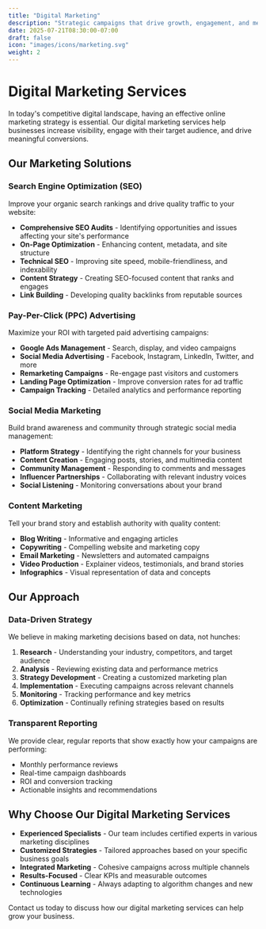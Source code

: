 ```yaml
---
title: "Digital Marketing"
description: "Strategic campaigns that drive growth, engagement, and measurable results for your business"
date: 2025-07-21T08:30:00-07:00
draft: false
icon: "images/icons/marketing.svg"
weight: 2
---
```


# Digital Marketing Services

In today's competitive digital landscape, having an effective online marketing strategy is essential. Our digital marketing services help businesses increase visibility, engage with their target audience, and drive meaningful conversions.

## Our Marketing Solutions

### Search Engine Optimization (SEO)

Improve your organic search rankings and drive quality traffic to your website:

- **Comprehensive SEO Audits** - Identifying opportunities and issues affecting your site's performance
- **On-Page Optimization** - Enhancing content, metadata, and site structure
- **Technical SEO** - Improving site speed, mobile-friendliness, and indexability
- **Content Strategy** - Creating SEO-focused content that ranks and engages
- **Link Building** - Developing quality backlinks from reputable sources

### Pay-Per-Click (PPC) Advertising

Maximize your ROI with targeted paid advertising campaigns:

- **Google Ads Management** - Search, display, and video campaigns
- **Social Media Advertising** - Facebook, Instagram, LinkedIn, Twitter, and more
- **Remarketing Campaigns** - Re-engage past visitors and customers
- **Landing Page Optimization** - Improve conversion rates for ad traffic
- **Campaign Tracking** - Detailed analytics and performance reporting

### Social Media Marketing

Build brand awareness and community through strategic social media management:

- **Platform Strategy** - Identifying the right channels for your business
- **Content Creation** - Engaging posts, stories, and multimedia content
- **Community Management** - Responding to comments and messages
- **Influencer Partnerships** - Collaborating with relevant industry voices
- **Social Listening** - Monitoring conversations about your brand

### Content Marketing

Tell your brand story and establish authority with quality content:

- **Blog Writing** - Informative and engaging articles
- **Copywriting** - Compelling website and marketing copy
- **Email Marketing** - Newsletters and automated campaigns
- **Video Production** - Explainer videos, testimonials, and brand stories
- **Infographics** - Visual representation of data and concepts

## Our Approach

### Data-Driven Strategy

We believe in making marketing decisions based on data, not hunches:

1. **Research** - Understanding your industry, competitors, and target audience
2. **Analysis** - Reviewing existing data and performance metrics
3. **Strategy Development** - Creating a customized marketing plan
4. **Implementation** - Executing campaigns across relevant channels
5. **Monitoring** - Tracking performance and key metrics
6. **Optimization** - Continually refining strategies based on results

### Transparent Reporting

We provide clear, regular reports that show exactly how your campaigns are performing:

- Monthly performance reviews
- Real-time campaign dashboards
- ROI and conversion tracking
- Actionable insights and recommendations

## Why Choose Our Digital Marketing Services

- **Experienced Specialists** - Our team includes certified experts in various marketing disciplines
- **Customized Strategies** - Tailored approaches based on your specific business goals
- **Integrated Marketing** - Cohesive campaigns across multiple channels
- **Results-Focused** - Clear KPIs and measurable outcomes
- **Continuous Learning** - Always adapting to algorithm changes and new technologies

Contact us today to discuss how our digital marketing services can help grow your business.

